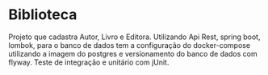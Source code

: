 # Biblioteca
Projeto que cadastra Autor, Livro e Editora. Utilizando Api Rest, spring boot, lombok, para o banco de dados tem a configuração do docker-compose utilizando a imagem do postgres e versionamento do banco de dados com flyway. Teste de integração e unitário com jUnit.
